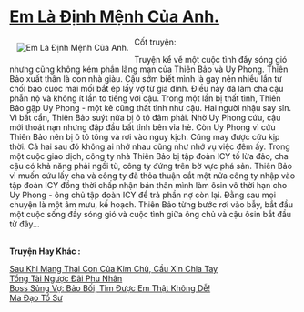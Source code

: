 <a href="https://utruyen.com/em-la-dinh-menh-cua-anh/22169/" title="Em Là Định Mệnh Của Anh."><h1>Em Là Định Mệnh Của Anh.</h1></a><div style="display:table"><img align="right" style="float: left; padding: 10px;" src="https://utruyen.com/images/story/200x260/em-la-dinh-menh-cua-anh.jpg" alt="Em Là Định Mệnh Của Anh.">Cốt truyện:<p></p> Truyện kể về một cuộc tình đầy sóng gió nhưng cũng không kém phần lãng mạn của Thiên Bảo và Uy Phong. Thiên Bảo xuất thân là con nhà giàu. Cậu sớm biết mình là gay nên nhiều lần từ chối bao cuộc mai mối bắt ép lấy vợ từ gia đình. Điều này đã làm cha cậu phẫn nộ và không ít lần to tiếng với cậu. Trong một lần bị thất tình, Thiên Bảo gặp Uy Phong - một kẻ cũng thất tình như cậu. Hai người nhậu say sỉn. Vì bất cẩn, Thiên Bảo suýt nữa bị ô tô đâm phải. Nhờ Uy Phong cứu, cậu mới thoát nạn nhưng đập đầu bất tỉnh bên vỉa hè. Còn Uy Phong vì cứu Thiên Bảo nên bị ô tô tông và rơi vào nguy kịch. Cũng may được cứu kịp thời. Cả hai sau đó không ai nhớ nhau cũng như nhớ vụ việc đêm ấy. Trong một cuộc giao dịch, công ty nhà Thiên Bảo bị tập đoàn ICY tố lừa đảo, cha cậu có khả năng phải ngồi tù, công ty đứng trên bờ vực phá sản. Thiên Bảo vì muốn cứu lấy cha và công ty đã thỏa thuận cắt một nửa công ty nhập vào tập đoàn ICY đồng thời chấp nhận bán thân mình làm ôsin vô thời hạn cho Uy Phong - ông chủ tập đoàn ICY để trả phần nợ còn lại. Đằng sau mọi chuyện là một âm mưu, kế hoạch. Thiên Bảo từng bước rơi vào bẫy, bắt đầu một cuộc sống đầy sóng gió và cuộc tình giữa ông chủ và cậu ôsin bắt đầu từ đây...</div><p><br><b>Truyện Hay Khác :</b></p><a href="https://utruyen.com/sau-khi-mang-thai-con-cua-kim-chu-cau-xin-chia-tay/22158/" alt="Sau Khi Mang Thai Con Của Kim Chủ, Cầu Xin Chia Tay">Sau Khi Mang Thai Con Của Kim Chủ, Cầu Xin Chia Tay</a><br/><a href="https://github.com/quanluxury/truyenhot/tree/master/truyenhay/15804/" alt="Tổng Tài Ngược Đãi Phu Nhân">Tổng Tài Ngược Đãi Phu Nhân</a><br/><a href="https://github.com/quanluxury/truyenhot/tree/master/truyenhay/14877/" alt="Boss Sủng Vợ: Bảo Bối, Tìm Được Em Thật Không Dễ!">Boss Sủng Vợ: Bảo Bối, Tìm Được Em Thật Không Dễ!</a><br/><a href="https://truyenhot2019.blogspot.com/2019/12/ma-dao-to-su.html" alt="Ma Đạo Tổ Sư">Ma Đạo Tổ Sư</a><br/>
